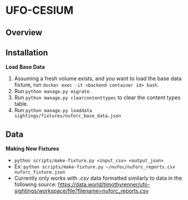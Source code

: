 # UFO-CESIUM

## Overview

## Installation

__Load Base Data__

1) Assuming a fresh volume exists, and you want to load the base data fixture, run `docker exec -it <backend container id> bash`.
2) Run `python manage.py migrate`.
3) Run `python manage.py clearcontenttypes` to clear the content types table.
4) Run `python manage.py loaddata sightings/fixtures/nuforc_base_data.json`

## Data

__Making New Fixtures__
- `python scripts/make-fixture.py <input_csv> <output_json>`
- Ex: `python scripts/make-fixture.py ~/nufoc/nuforc_reports.csv nuforc_fixture.json`
- Currently only works with .csv data formatted similarly to data in the following source: https://data.world/timothyrenner/ufo-sightings/workspace/file?filename=nuforc_reports.csv